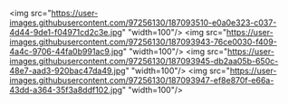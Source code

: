 <img src="https://user-images.githubusercontent.com/97256130/187093510-e0a0e323-c037-4d44-9de1-f04971cd2c3e.jpg"  "width=100"/>
<img src="https://user-images.githubusercontent.com/97256130/187093943-76ce0030-f409-4a4c-9706-44fa0b991ac9.jpg" "width=100"/>
<img src="https://user-images.githubusercontent.com/97256130/187093945-db2aa05b-650c-48e7-aad3-920bac47da49.jpg" "width=100"/>
<img src="https://user-images.githubusercontent.com/97256130/187093947-ef8e870f-e66a-43dd-a364-35f3a8ddf102.jpg"  "width=100"/>
